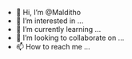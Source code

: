- 👋 Hi, I’m @Malditho
- 👀 I’m interested in ...
- 🌱 I’m currently learning ...
- 💞️ I’m looking to collaborate on ...
- 📫 How to reach me ...

<!---
Malditho/Malditho is a ✨ special ✨ repository because its `README.md` (this file) appears on your GitHub profile.
You can click the Preview link to take a look at your changes.
--->
